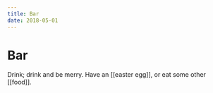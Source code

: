 ```yaml
---
title: Bar
date: 2018-05-01
---
```


# Bar

Drink; drink and be merry. Have an [[easter egg]], or eat some other [[food]].
